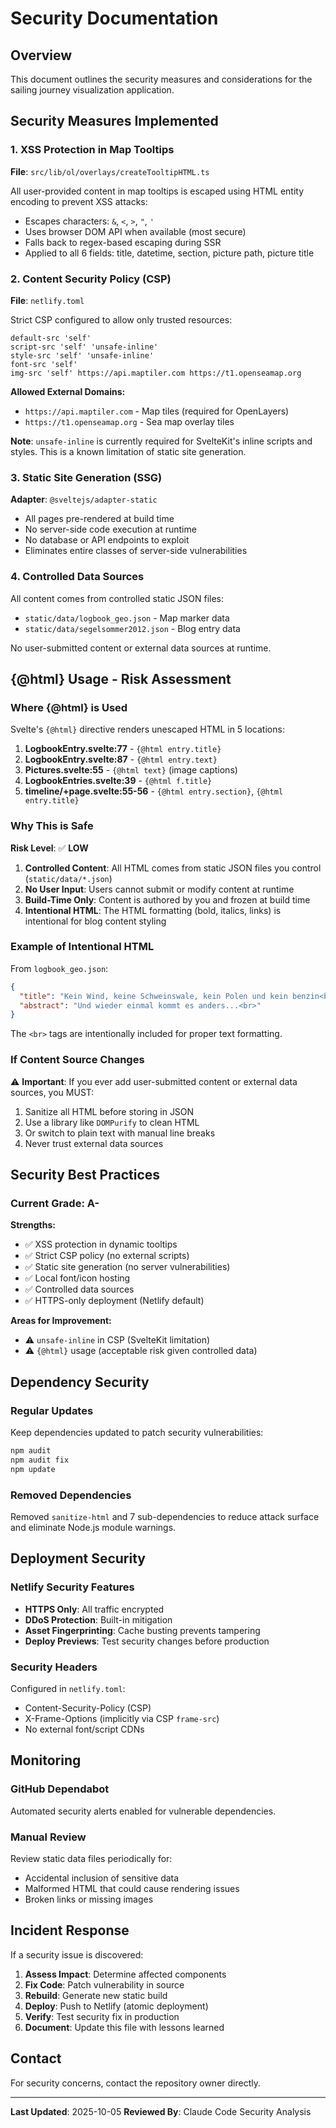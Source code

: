 # Security Documentation

## Overview

This document outlines the security measures and considerations for the sailing journey visualization application.

## Security Measures Implemented

### 1. XSS Protection in Map Tooltips

**File**: `src/lib/ol/overlays/createTooltipHTML.ts`

All user-provided content in map tooltips is escaped using HTML entity encoding to prevent XSS attacks:

- Escapes characters: `&`, `<`, `>`, `"`, `'`
- Uses browser DOM API when available (most secure)
- Falls back to regex-based escaping during SSR
- Applied to all 6 fields: title, datetime, section, picture path, picture title

### 2. Content Security Policy (CSP)

**File**: `netlify.toml`

Strict CSP configured to allow only trusted resources:

```
default-src 'self'
script-src 'self' 'unsafe-inline'
style-src 'self' 'unsafe-inline'
font-src 'self'
img-src 'self' https://api.maptiler.com https://t1.openseamap.org
```

**Allowed External Domains:**
- `https://api.maptiler.com` - Map tiles (required for OpenLayers)
- `https://t1.openseamap.org` - Sea map overlay tiles

**Note**: `unsafe-inline` is currently required for SvelteKit's inline scripts and styles. This is a known limitation of static site generation.

### 3. Static Site Generation (SSG)

**Adapter**: `@sveltejs/adapter-static`

- All pages pre-rendered at build time
- No server-side code execution at runtime
- No database or API endpoints to exploit
- Eliminates entire classes of server-side vulnerabilities

### 4. Controlled Data Sources

All content comes from controlled static JSON files:
- `static/data/logbook_geo.json` - Map marker data
- `static/data/segelsommer2012.json` - Blog entry data

No user-submitted content or external data sources at runtime.

## {@html} Usage - Risk Assessment

### Where {@html} is Used

Svelte's `{@html}` directive renders unescaped HTML in 5 locations:

1. **LogbookEntry.svelte:77** - `{@html entry.title}`
2. **LogbookEntry.svelte:87** - `{@html entry.text}`
3. **Pictures.svelte:55** - `{@html text}` (image captions)
4. **LogbookEntries.svelte:39** - `{@html f.title}`
5. **timeline/+page.svelte:55-56** - `{@html entry.section}`, `{@html entry.title}`

### Why This is Safe

**Risk Level**: ✅ **LOW**

1. **Controlled Content**: All HTML comes from static JSON files you control (`static/data/*.json`)
2. **No User Input**: Users cannot submit or modify content at runtime
3. **Build-Time Only**: Content is authored by you and frozen at build time
4. **Intentional HTML**: The HTML formatting (bold, italics, links) is intentional for blog content styling

### Example of Intentional HTML

From `logbook_geo.json`:
```json
{
  "title": "Kein Wind, keine Schweinswale, kein Polen und kein benzin<br>",
  "abstract": "Und wieder einmal kommt es anders...<br>"
}
```

The `<br>` tags are intentionally included for proper text formatting.

### If Content Source Changes

⚠️ **Important**: If you ever add user-submitted content or external data sources, you MUST:

1. Sanitize all HTML before storing in JSON
2. Use a library like `DOMPurify` to clean HTML
3. Or switch to plain text with manual line breaks
4. Never trust external data sources

## Security Best Practices

### Current Grade: A-

**Strengths:**
- ✅ XSS protection in dynamic tooltips
- ✅ Strict CSP policy (no external scripts)
- ✅ Static site generation (no server vulnerabilities)
- ✅ Local font/icon hosting
- ✅ Controlled data sources
- ✅ HTTPS-only deployment (Netlify default)

**Areas for Improvement:**
- ⚠️ `unsafe-inline` in CSP (SvelteKit limitation)
- ⚠️ `{@html}` usage (acceptable risk given controlled data)

## Dependency Security

### Regular Updates

Keep dependencies updated to patch security vulnerabilities:

```bash
npm audit
npm audit fix
npm update
```

### Removed Dependencies

Removed `sanitize-html` and 7 sub-dependencies to reduce attack surface and eliminate Node.js module warnings.

## Deployment Security

### Netlify Security Features

- **HTTPS Only**: All traffic encrypted
- **DDoS Protection**: Built-in mitigation
- **Asset Fingerprinting**: Cache busting prevents tampering
- **Deploy Previews**: Test security changes before production

### Security Headers

Configured in `netlify.toml`:
- Content-Security-Policy (CSP)
- X-Frame-Options (implicitly via CSP `frame-src`)
- No external font/script CDNs

## Monitoring

### GitHub Dependabot

Automated security alerts enabled for vulnerable dependencies.

### Manual Review

Review static data files periodically for:
- Accidental inclusion of sensitive data
- Malformed HTML that could cause rendering issues
- Broken links or missing images

## Incident Response

If a security issue is discovered:

1. **Assess Impact**: Determine affected components
2. **Fix Code**: Patch vulnerability in source
3. **Rebuild**: Generate new static build
4. **Deploy**: Push to Netlify (atomic deployment)
5. **Verify**: Test security fix in production
6. **Document**: Update this file with lessons learned

## Contact

For security concerns, contact the repository owner directly.

---

**Last Updated**: 2025-10-05
**Reviewed By**: Claude Code Security Analysis
